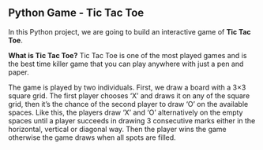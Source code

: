 <h2>Python Game - Tic Tac Toe</h2>

In this Python project, we are going to build an interactive game of <b>Tic Tac Toe</b>.

<b>What is Tic Tac Toe?</b>
Tic Tac Toe is one of the most played games and is the best time killer game that you can play anywhere with just a pen and paper.

The game is played by two individuals. First, we draw a board with a 3×3 square grid. The first player chooses ‘X’ and draws it on any of the square grid, then it’s the chance of the second player to draw ‘O’ on the available spaces. Like this, the players draw ‘X’ and ‘O’ alternatively on the empty spaces until a player succeeds in drawing 3 consecutive marks either in the horizontal, vertical or diagonal way. Then the player wins the game otherwise the game draws when all spots are filled.
